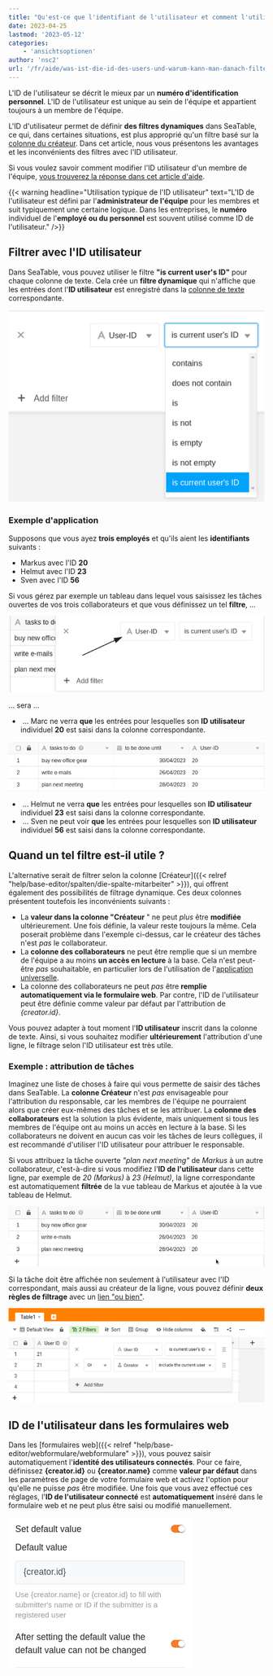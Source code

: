 ```yaml
---
title: "Qu'est-ce que l'identifiant de l'utilisateur et comment l'utiliser pour filtrer ?"
date: 2023-04-25
lastmod: '2023-05-12'
categories:
    - 'ansichtsoptionen'
author: 'nsc2'
url: '/fr/aide/was-ist-die-id-des-users-und-warum-kann-man-danach-filtern'
---
```


L'ID de l'utilisateur se décrit le mieux par un **numéro d'identification personnel**. L'ID de l'utilisateur est unique au sein de l'équipe et appartient toujours à un membre de l'équipe.

L'ID d'utilisateur permet de définir **des filtres dynamiques** dans SeaTable, ce qui, dans certaines situations, est plus approprié qu'un filtre basé sur la [colonne du créateur](https://seatable.io/fr/docs/datum-dauer-und-personen/die-spalten-ersteller-und-erstellt/). Dans cet article, nous vous présentons les avantages et les inconvénients des filtres avec l'ID utilisateur.

Si vous voulez savoir comment modifier l'ID utilisateur d'un membre de l'équipe, [vous trouverez la réponse dans cet article d'aide](https://seatable.io/fr/docs/teamverwaltung-abonnement/aenderung-der-id-des-users-in-der-teamverwaltung/).

{{< warning  headline="Utilisation typique de l'ID utilisateur"  text="L'ID de l'utilisateur est défini par l'**administrateur de l'équipe** pour les membres et suit typiquement une certaine logique. Dans les entreprises, le **numéro** individuel de l'**employé ou du personnel** est souvent utilisé comme ID de l'utilisateur." />}}

## Filtrer avec l'ID utilisateur

Dans SeaTable, vous pouvez utiliser le filtre **"is current user's ID"** pour chaque colonne de texte. Cela crée un **filtre dynamique** qui n'affiche que les entrées dont l'**ID utilisateur** est enregistré dans la [colonne de texte](https://seatable.io/fr/docs/text-und-zahlen/die-spalten-text-und-formatierter-text/) correspondante.

![Exemple de filtre par ID d'utilisateur](images/filter-user-ID-example-1.png)

### Exemple d'application

Supposons que vous ayez **trois employés** et qu'ils aient les **identifiants** suivants :

- Markus avec l'ID **20**
- Helmut avec l'ID **23**
- Sven avec l'ID **56**

Si vous gérez par exemple un tableau dans lequel vous saisissez les tâches ouvertes de vos trois collaborateurs et que vous définissez un tel **filtre**, ...

![Filtre défini selon l'ID de l'utilisateur dans le cas d'application](images/filter-user-ID-in-the-example-case.png)

... sera ...

-  ... Marc ne verra **que** les entrées pour lesquelles son **ID utilisateur** individuel **20** est saisi dans la colonne correspondante.

![Vue du tableau de Markus dans un cas d'application concret](images/example-table-markus.png)

-  ... Helmut ne verra **que** les entrées pour lesquelles son **ID utilisateur** individuel **23** est saisi dans la colonne correspondante.
-  ... Sven ne peut voir **que** les entrées pour lesquelles son **ID utilisateur** individuel **56** est saisi dans la colonne correspondante.

## Quand un tel filtre est-il utile ?

L'alternative serait de filtrer selon la colonne [Créateur]({{< relref "help/base-editor/spalten/die-spalte-mitarbeiter" >}}), qui offrent également des possibilités de filtrage dynamique. Ces deux colonnes présentent toutefois les inconvénients suivants :

- La **valeur dans la colonne "Créateur** " ne peut _plus_ être **modifiée** ultérieurement. Une fois définie, la valeur reste toujours la même. Cela poserait problème dans l'exemple ci-dessus, car le créateur des tâches n'est _pas_ le collaborateur.
- La **colonne des collaborateurs** ne peut être remplie que si un membre de l'équipe a au moins **un accès en lecture** à la base. Cela n'est peut-être _pas_ souhaitable, en particulier lors de l'utilisation de l'[application universelle](https://seatable.io/fr/docs/apps/universelle-app/).
- La colonne des collaborateurs ne peut _pas_ être **remplie automatiquement via le formulaire web**. Par contre, l'ID de l'utilisateur peut être définie comme valeur par défaut par l'attribution de _{creator.id}_.

Vous pouvez adapter à tout moment l'**ID utilisateur** inscrit dans la colonne de texte. Ainsi, si vous souhaitez modifier **ultérieurement** l'attribution d'une ligne, le filtrage selon l'ID utilisateur est très utile.

### Exemple : attribution de tâches

Imaginez une liste de choses à faire qui vous permette de saisir des tâches dans SeaTable. La **colonne Créateur** n'est _pas_ envisageable pour l'attribution du responsable, car les membres de l'équipe ne pourraient alors que créer eux-mêmes des tâches et se les attribuer. La **colonne des collaborateurs** est la solution la plus évidente, mais uniquement si tous les membres de l'équipe ont au moins un accès en lecture à la base. Si les collaborateurs ne doivent en aucun cas voir les tâches de leurs collègues, il est recommandé d'utiliser l'ID utilisateur pour attribuer le responsable.

Si vous attribuez la tâche ouverte _"plan next meeting"_ de _Markus_ à un autre collaborateur, c'est-à-dire si vous modifiez l'**ID de l'utilisateur** dans cette ligne, par exemple de _20 (Markus)_ à _23 (Helmut)_, la ligne correspondante est automatiquement **filtrée** de la vue tableau de Markus et ajoutée à la vue tableau de Helmut.

![Modification ultérieure de l'ID utilisateur et suppression consécutive de l'entrée dans le tableau de l'employé](images/record-gets-deleted-after-user-ID-was-changed.gif)

Si la tâche doit être affichée non seulement à l'utilisateur avec l'ID correspondant, mais aussi au créateur de la ligne, vous pouvez définir **deux règles de filtrage** avec un [lien "ou bien"](https://seatable.io/fr/docs/ansichtsoptionen/filter-regeln-mit-und-und-oder-verknuepfen/).

![L'alternative : le filtre sur la colonne Créateur](images/filter-creator.png)

## ID de l'utilisateur dans les formulaires web

Dans les [formulaires web]({{< relref "help/base-editor/webformulare/webformulare" >}}), vous pouvez saisir automatiquement l'**identité des utilisateurs connectés**. Pour ce faire, définissez **{creator.id}** ou **{creator.name}** comme **valeur par défaut** dans les paramètres de page de votre formulaire web et activez l'option pour qu'elle ne puisse _pas_ être modifiée. Une fois que vous avez effectué ces réglages, l'**ID de l'utilisateur connecté** est **automatiquement** inséré dans le formulaire web et ne peut plus être saisi ou modifié manuellement.

![Définition de l'ID utilisateur comme valeur par défaut dans les formulaires web](images/set-default-value-user-ID-in-webformulars.png)
